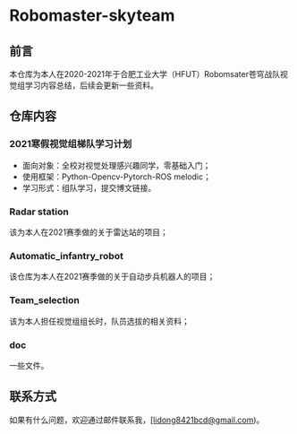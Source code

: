 # Robomaster-skyteam

## 前言

本仓库为本人在2020-2021年于合肥工业大学（HFUT）Robomsater苍穹战队视觉组学习内容总结，后续会更新一些资料。

## 仓库内容

### 2021寒假视觉组梯队学习计划

- 面向对象：全校对视觉处理感兴趣同学，零基础入门；
- 使用框架：Python-Opencv-Pytorch-ROS melodic；
- 学习形式：组队学习，提交博文链接。

### Radar station
该为本人在2021赛季做的关于雷达站的项目；

### Automatic_infantry_robot
该仓库为本人在2021赛季做的关于自动步兵机器人的项目；

### Team_selection
该为本人担任视觉组组长时，队员选拔的相关资料；

### doc
一些文件。

## 联系方式

如果有什么问题，欢迎通过邮件联系我，[lidong8421bcd@gmail.com)。
